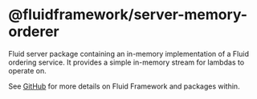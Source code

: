 # @fluidframework/server-memory-orderer

Fluid server package containing an in-memory implementation of a Fluid ordering service. It provides a simple in-memory
stream for lambdas to operate on.

See [GitHub](https://github.com/microsoft/FluidFramework) for more details on Fluid Framework and packages within.
